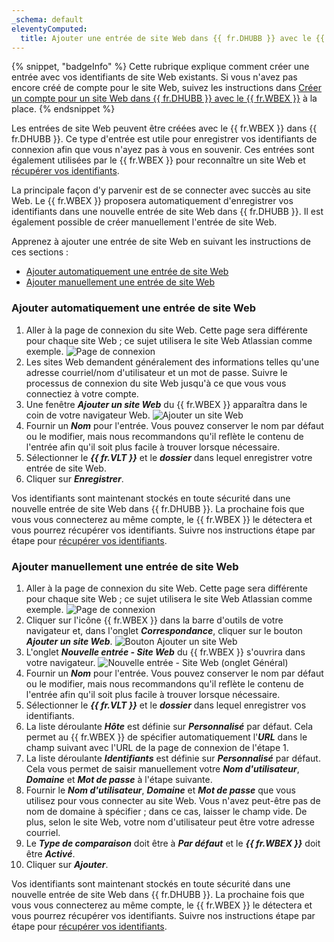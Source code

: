 ```yaml
---
_schema: default
eleventyComputed:
  title: Ajouter une entrée de site Web dans {{ fr.DHUBB }} avec le {{ fr.WBEX }}
---
```

{% snippet, "badgeInfo" %}
Cette rubrique explique comment créer une entrée avec vos identifiants de site Web existants. Si vous n'avez pas encore créé de compte pour le site Web, suivez les instructions dans [Créer un compte pour un site Web dans {{ fr.DHUBB }} avec le {{ fr.WBEX }}](/workspace/workspace-browser-extension/hub-business/using-workspace-browser-extension/create-account-website-hub-business/) à la place.
{% endsnippet %}

Les entrées de site Web peuvent être créées avec le {{ fr.WBEX }} dans {{ fr.DHUBB }}. Ce type d'entrée est utile pour enregistrer vos identifiants de connexion afin que vous n'ayez pas à vous en souvenir. Ces entrées sont également utilisées par le {{ fr.WBEX }} pour reconnaître un site Web et [récupérer vos identifiants](/workspace/workspace-browser-extension/hub-business/using-workspace-browser-extension/retrieve-credentials-hub-business/).

La principale façon d'y parvenir est de se connecter avec succès au site Web. Le {{ fr.WBEX }} proposera automatiquement d'enregistrer vos identifiants dans une nouvelle entrée de site Web dans {{ fr.DHUBB }}. Il est également possible de créer manuellement l'entrée de site Web.

Apprenez à ajouter une entrée de site Web en suivant les instructions de ces sections :

* [Ajouter automatiquement une entrée de site Web](#automatically-add-a-website-entry)
* [Ajouter manuellement une entrée de site Web](#manually-add-a-website-entry)

### Ajouter automatiquement une entrée de site Web

1. Aller à la page de connexion du site Web. Cette page sera différente pour chaque site Web ; ce sujet utilisera le site Web Atlassian comme exemple. ![Page de connexion](https://cdnweb.devolutions.net/docs/WEBX4031_2024_2.png "Page de connexion")
2. Les sites Web demandent généralement des informations telles qu'une adresse courriel/nom d'utilisateur et un mot de passe. Suivre le processus de connexion du site Web jusqu'à ce que vous vous connectiez à votre compte.
3. Une fenêtre ***Ajouter un site Web*** du {{ fr.WBEX }} apparaîtra dans le coin de votre navigateur Web. ![Ajouter un site Web](https://cdnweb.devolutions.net/docs/WEBX4028_2024_2.png "Ajouter un site Web")
4. Fournir un ***Nom*** pour l'entrée. Vous pouvez conserver le nom par défaut ou le modifier, mais nous recommandons qu'il reflète le contenu de l'entrée afin qu'il soit plus facile à trouver lorsque nécessaire.
5. Sélectionner le ***{{ fr.VLT }}*** et le ***dossier*** dans lequel enregistrer votre entrée de site Web.
6. Cliquer sur ***Enregistrer***.

Vos identifiants sont maintenant stockés en toute sécurité dans une nouvelle entrée de site Web dans {{ fr.DHUBB }}. La prochaine fois que vous vous connecterez au même compte, le {{ fr.WBEX }} le détectera et vous pourrez récupérer vos identifiants. Suivre nos instructions étape par étape pour [récupérer vos identifiants](/workspace/workspace-browser-extension/hub-business/using-workspace-browser-extension/retrieve-credentials-hub-business/).

### Ajouter manuellement une entrée de site Web

1. Aller à la page de connexion du site Web. Cette page sera différente pour chaque site Web ; ce sujet utilisera le site Web Atlassian comme exemple. ![Page de connexion](https://cdnweb.devolutions.net/docs/WEBX4031_2024_2.png "Page de connexion")
2. Cliquer sur l'icône {{ fr.WBEX }} dans la barre d'outils de votre navigateur et, dans l'onglet ***Correspondance***, cliquer sur le bouton ***Ajouter un site Web***. ![Bouton Ajouter un site Web](https://cdnweb.devolutions.net/docs/WEBX4107_2024_2.png "Bouton Ajouter un site Web")
3. L'onglet ***Nouvelle entrée - Site Web*** du {{ fr.WBEX }} s'ouvrira dans votre navigateur. ![Nouvelle entrée - Site Web (onglet Général)](https://cdnweb.devolutions.net/docs/WEBX4106_2024_2.png "Nouvelle entrée - Site Web &#40;onglet Général&#41;")
4. Fournir un ***Nom*** pour l'entrée. Vous pouvez conserver le nom par défaut ou le modifier, mais nous recommandons qu'il reflète le contenu de l'entrée afin qu'il soit plus facile à trouver lorsque nécessaire.
5. Sélectionner le ***{{ fr.VLT }}*** et le ***dossier*** dans lequel enregistrer vos identifiants.
6. La liste déroulante ***Hôte*** est définie sur ***Personnalisé*** par défaut. Cela permet au {{ fr.WBEX }} de spécifier automatiquement l'***URL*** dans le champ suivant avec l'URL de la page de connexion de l'étape 1.
7. La liste déroulante ***Identifiants*** est définie sur ***Personnalisé*** par défaut. Cela vous permet de saisir manuellement votre ***Nom d'utilisateur***, ***Domaine*** et ***Mot de passe*** à l'étape suivante.
8. Fournir le ***Nom d'utilisateur***, ***Domaine*** et ***Mot de passe*** que vous utilisez pour vous connecter au site Web. Vous n'avez peut-être pas de nom de domaine à spécifier ; dans ce cas, laisser le champ vide. De plus, selon le site Web, votre nom d'utilisateur peut être votre adresse courriel.
9. Le ***Type de comparaison*** doit être à ***Par défaut*** et le ***{{ fr.WBEX }}*** doit être ***Activé***.
10. Cliquer sur ***Ajouter***.

Vos identifiants sont maintenant stockés en toute sécurité dans une nouvelle entrée de site Web dans {{ fr.DHUBB }}. La prochaine fois que vous vous connecterez au même compte, le {{ fr.WBEX }} le détectera et vous pourrez récupérer vos identifiants. Suivre nos instructions étape par étape pour [récupérer vos identifiants](/workspace/workspace-browser-extension/hub-business/using-workspace-browser-extension/retrieve-credentials-hub-business/).
